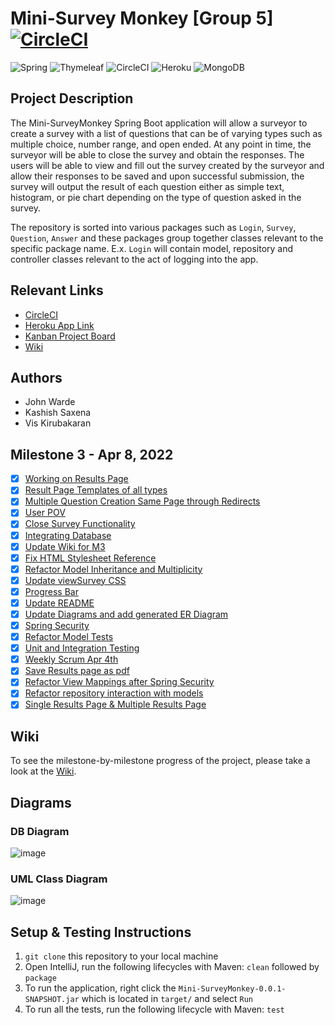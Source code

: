 # Mini-Survey Monkey [Group 5] [![CircleCI](https://circleci.com/gh/Imcool4789/Mini-SurveyMonkey/tree/master.svg?style=svg)](https://circleci.com/gh/Imcool4789/Mini-SurveyMonkey/tree/master)

![Spring](https://img.shields.io/badge/spring-%236DB33F.svg?style=for-the-badge&logo=spring&logoColor=white)
![Thymeleaf](https://img.shields.io/badge/Thymeleaf-%23005C0F.svg?style=for-the-badge&logo=Thymeleaf&logoColor=white)
![CircleCI](https://img.shields.io/badge/circle%20ci-%23161616.svg?style=for-the-badge&logo=circleci&logoColor=white)
![Heroku](https://img.shields.io/badge/heroku-%23430098.svg?style=for-the-badge&logo=heroku&logoColor=white)
![MongoDB](https://img.shields.io/badge/MongoDB-%234ea94b.svg?style=for-the-badge&logo=mongodb&logoColor=white)

## Project Description

The Mini-SurveyMonkey Spring Boot application will allow a surveyor to create a survey with a list of questions that can be of varying types such as multiple choice, number range, and open ended. At any point in time, the surveyor will be able to close the survey and obtain the responses. The users will be able to view and fill out the survey created by the surveyor and allow their responses to be saved and upon successful submission, the survey will output the result of each question either as simple text, histogram, or pie chart depending on the type of question asked in the survey.

The repository is sorted into various packages such as `Login`, `Survey`, `Question`, `Answer` and these packages group together classes relevant to the specific package name. E.x. `Login` will contain model, repository and controller classes relevant to the act of logging into the app.

## Relevant Links

- [CircleCI](https://circleci.com/gh/Imcool4789/Mini-SurveyMonkey/tree/master)
- [Heroku App Link](https://minisurveymonkey.herokuapp.com/)
- [Kanban Project Board](https://github.com/Imcool4789/Mini-SurveyMonkey/projects/1)
- [Wiki](https://github.com/Imcool4789/Mini-SurveyMonkey/wiki)

## Authors

- John Warde
- Kashish Saxena
- Vis Kirubakaran

## Milestone 3 - Apr 8, 2022
- [x] [Working on Results Page](https://github.com/Imcool4789/Mini-SurveyMonkey/issues/10)
- [x] [Result Page Templates of all types](https://github.com/Imcool4789/Mini-SurveyMonkey/issues/45)
- [x] [Multiple Question Creation Same Page through Redirects](https://github.com/Imcool4789/Mini-SurveyMonkey/issues/46)
- [x] [User POV](https://github.com/Imcool4789/Mini-SurveyMonkey/issues/49)
- [x] [Close Survey Functionality](https://github.com/Imcool4789/Mini-SurveyMonkey/issues/59)
- [x] [Integrating Database](https://github.com/Imcool4789/Mini-SurveyMonkey/issues/67)
- [x] [Update Wiki for M3](https://github.com/Imcool4789/Mini-SurveyMonkey/issues/74)
- [x] [Fix HTML Stylesheet Reference](https://github.com/Imcool4789/Mini-SurveyMonkey/issues/76)
- [x] [Refactor Model Inheritance and Multiplicity](https://github.com/Imcool4789/Mini-SurveyMonkey/issues/77)
- [x] [Update viewSurvey CSS](https://github.com/Imcool4789/Mini-SurveyMonkey/issues/78)
- [x] [Progress Bar](https://github.com/Imcool4789/Mini-SurveyMonkey/issues/80)
- [x] [Update README](https://github.com/Imcool4789/Mini-SurveyMonkey/issues/81)
- [x] [Update Diagrams and add generated ER Diagram](https://github.com/Imcool4789/Mini-SurveyMonkey/issues/82)
- [x] [Spring Security](https://github.com/Imcool4789/Mini-SurveyMonkey/issues/84)
- [x] [Refactor Model Tests](https://github.com/Imcool4789/Mini-SurveyMonkey/issues/87)
- [x] [Unit and Integration Testing](https://github.com/Imcool4789/Mini-SurveyMonkey/issues/88)
- [x] [Weekly Scrum Apr 4th](https://github.com/Imcool4789/Mini-SurveyMonkey/issues/90)
- [x] [Save Results page as pdf](https://github.com/Imcool4789/Mini-SurveyMonkey/issues/92)
- [x] [Refactor View Mappings after Spring Security](https://github.com/Imcool4789/Mini-SurveyMonkey/issues/94)
- [x] [Refactor repository interaction with models](https://github.com/Imcool4789/Mini-SurveyMonkey/issues/93)
- [x] [Single Results Page & Multiple Results Page](https://github.com/Imcool4789/Mini-SurveyMonkey/issues/95)

## Wiki
To see the milestone-by-milestone progress of the project, please take a look at the [Wiki](https://github.com/Imcool4789/Mini-SurveyMonkey/wiki).

## Diagrams

### DB Diagram
![image](https://user-images.githubusercontent.com/56265739/162431989-f7d0e994-a048-4459-9915-1956ad734a3d.png)

### UML Class Diagram
![image](https://github.com/Imcool4789/Mini-SurveyMonkey/blob/master/diagrams/Group5_Class_UML_Vis_Kirubakaran.png)


## Setup & Testing Instructions
1.  `git clone` this repository to your local machine
2.  Open IntelliJ, run the following lifecycles with Maven: `clean` followed by `package`
3.  To run the application, right click the `Mini-SurveyMonkey-0.0.1-SNAPSHOT.jar` which is located in `target/` and select `Run`
4.  To run all the tests, run the following lifecycle with Maven: `test`
